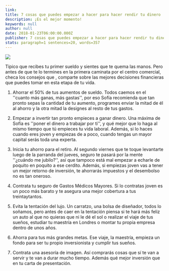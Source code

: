```yaml
---
link: 
title: 7 cosas que puedes empezar a hacer para hacer rendir tu dinero
description: ¡Es el mejor momento!
keywords: null
author: null
date: 2018-01-23T06:00:00.000Z
publisher: 7 cosas que puedes empezar a hacer para hacer rendir tu dinero
stats: paragraph=1 sentences=20, words=357
---
```


![](http://familiasana.info/images/dinero/7-decisiones-financieras-20s.jpg )

Típico que recibes tu primer sueldo y sientes que te quema las manos. Pero antes de que te lo termines en la primera caminata por el centro comercial, checa los consejos que , comparte sobre las mejores decisiones financieras que puedes tomar en esta etapa de tu vida.

1. Ahorrar el 50% de tus aumentos de sueldo. Todos caemos en el ''cuanto más ganas, más gastas'', por eso Sofía recomienda que tan pronto sepas la cantidad de tu aumento, programes enviar la mitad de él al ahorro y la otra mitad la designes al resto de tus gastos.

2. Empezar a invertir tan pronto empieces a ganar dinero. Una máxima de Sofía es ''poner el dinero a trabajar por ti'', y qué mejor que lo haga al mismo tiempo que tú empieces tu vida laboral. Además, si lo haces cuando eres joven y empiezas de a poco, cuando tengas un mayor capital serás toda una experta.

3. Inicia tu ahorro para el retiro. Al segundo viernes que te toque levantarte luego de la parranda del jueves, seguro te pasará por la mente ''¿cuándo me jubilo?'', así que tampoco está mal empezar a echarle de poquito en poquito a ese cerdito. Además, si empiezas joven vas a tener un mejor retorno de inversión, te ahorrarás impuestos y el desembolso no es tan oneroso.

4. Contrata tu seguro de Gastos Médicos Mayores. Si lo contratas joven es un poco más barato y te asegura una mejor cobertura a tus treintaytantos.

5. Evita la tentación del lujo. Un carratzo, una bolsa de diseñador, todos lo soñamos, pero antes de caer en la tentación piensa si te hará más feliz un auto al que no quieras que ni le dé el sol o realizar el viaje de tus sueños, estudiar tu maestría en Londres o montar tu propia empresa dentro de unos años.

6. Ahorra para tus más grandes metas. Ese viaje, la maestría, empieza un fondo para ser tu propio inversionista y cumplir tus sueños.

7. Contrata una asesoría de imagen. Así comprarás cosas que sí te van a servir y te van a durar mucho tiempo. Además qué mejor inversión que en tu carta de presentación.
